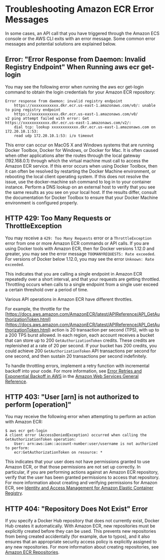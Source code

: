 # Troubleshooting Amazon ECR Error Messages<a name="common-errors"></a>

In some cases, an API call that you have triggered through the Amazon ECS console or the AWS CLI exits with an error message\. Some common error messages and potential solutions are explained below\. 

## Error: "Error Response from Daemon: Invalid Registry Endpoint" When Running aws ecr get\-login<a name="error-invalid-registry-endpoint"></a>

 You may see the following error when running the aws ecr get\-login command to obtain the login credentials for your Amazon ECR repository: 

```
Error response from daemon: invalid registry endpoint 
    https://xxxxxxxxxxxx.dkr.ecr.us-east-1.amazonaws.com/v0/: unable to ping registry endpoint 
    https://xxxxxxxxxxxx.dkr.ecr.us-east-1.amazonaws.com/v0/
v2 ping attempt failed with error: Get https://xxxxxxxxxxxx.dkr.ecr.us-east-1.amazonaws.com/v2/: 
    dial tcp: lookup xxxxxxxxxxxx.dkr.ecr.us-east-1.amazonaws.com on 172.20.10.1:53: 
    read udp 172.20.10.1:53: i/o timeout
```

This error can occur on MacOS X and Windows systems that are running Docker Toolbox, Docker for Windows, or Docker for Mac\. It is often caused when other applications alter the routes through the local gateway \(192\.168\.0\.1\) through which the virtual machine must call to access the Amazon ECR service\. If this error occurs when using Docker Toolbox, then it can often be resolved by restarting the Docker Machine environment, or rebooting the local client operating system\. If this does not resolve the issue, use the docker\-machine ssh command to log in to your container instance\. Perform a DNS lookup on an external host to verify that you see the same results as you see on your local host\. If the results differ, consult the documentation for Docker Toolbox to ensure that your Docker Machine environment is configured properly\. 

## HTTP 429: Too Many Requests or ThrottleException<a name="error-429-too-many-requests"></a>

You may receive a `429: Too Many Requests` error or a `ThrottleException` error from one or more Amazon ECR commands or API calls\. If you are using Docker tools with Amazon ECR, then for Docker versions 1\.12\.0 and greater, you may see the error message `TOOMANYREQUESTS: Rate exceeded`\. For versions of Docker below 1\.12\.0, you may see the error `Unknown: Rate exceeded`\.

This indicates that you are calling a single endpoint in Amazon ECR repeatedly over a short interval, and that your requests are getting throttled\. Throttling occurs when calls to a single endpoint from a single user exceed a certain threshold over a period of time\.

Various API operations in Amazon ECR have different throttles\.

For example, the throttle for the [https://docs.aws.amazon.com/AmazonECR/latest/APIReference/API_GetAuthorizationToken.html](https://docs.aws.amazon.com/AmazonECR/latest/APIReference/API_GetAuthorizationToken.html) action is 20 transaction per second \(TPS\), with up to a 200 TPS burst allowed\. In each region, each account receives a bucket that can store up to 200 `GetAuthorizationToken` credits\. These credits are replenished at a rate of 20 per second\. If your bucket has 200 credits, you could achieve 200 `GetAuthorizationToken` API transactions per second for one second, and then sustain 20 transactions per second indefinitely\.

To handle throttling errors, implement a retry function with incremental backoff into your code\. For more information, see [Error Retries and Exponential Backoff in AWS](https://docs.aws.amazon.com/general/latest/gr/api-retries.html) in the [Amazon Web Services General Reference](https://docs.aws.amazon.com/general/latest/gr/)\.

## HTTP 403: "User \[arn\] is not authorized to perform \[operation\]"<a name="error-unauthorized"></a>

You may receive the following error when attempting to perform an action with Amazon ECR:

```
$ aws ecr get-login 
A client error (AccessDeniedException) occurred when calling the GetAuthorizationToken operation: 
    User: arn:aws:iam::account-number:user/username is not authorized to perform: 
    ecr:GetAuthorizationToken on resource: *
```

This indicates that your user does not have permissions granted to use Amazon ECR, or that those permissions are not set up correctly\. In particular, if you are performing actions against an Amazon ECR repository, verify that the user has been granted permissions to access that repository\. For more information about creating and verifying permissions for Amazon ECR, see [Identity and Access Management for Amazon Elastic Container Registry](security-iam.md)\.

## HTTP 404: "Repository Does Not Exist" Error<a name="repo-does-not-exist-error"></a>

If you specify a Docker Hub repository that does not currently exist, Docker Hub creates it automatically\. With Amazon ECR, new repositories must be explicitly created before they can be used\. This prevents new repositories from being created accidentally \(for example, due to typos\), and it also ensures that an appropriate security access policy is explicitly assigned to any new repositories\. For more information about creating repositories, see [Amazon ECR Repositories](Repositories.md)\.